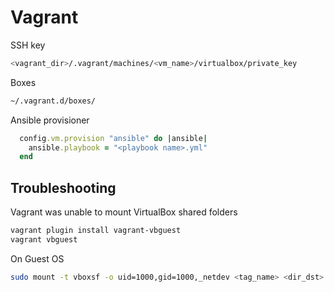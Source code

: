 # Vagrant

SSH key

```bash
<vagrant_dir>/.vagrant/machines/<vm_name>/virtualbox/private_key
```

Boxes

```bash
~/.vagrant.d/boxes/
```

Ansible provisioner

```ruby
  config.vm.provision "ansible" do |ansible|
    ansible.playbook = "<playbook name>.yml"
  end
```

## Troubleshooting

Vagrant was unable to mount VirtualBox shared folders

``` bash
vagrant plugin install vagrant-vbguest
vagrant vbguest
```

On Guest OS

```bash
sudo mount -t vboxsf -o uid=1000,gid=1000,_netdev <tag_name> <dir_dst> 
```
